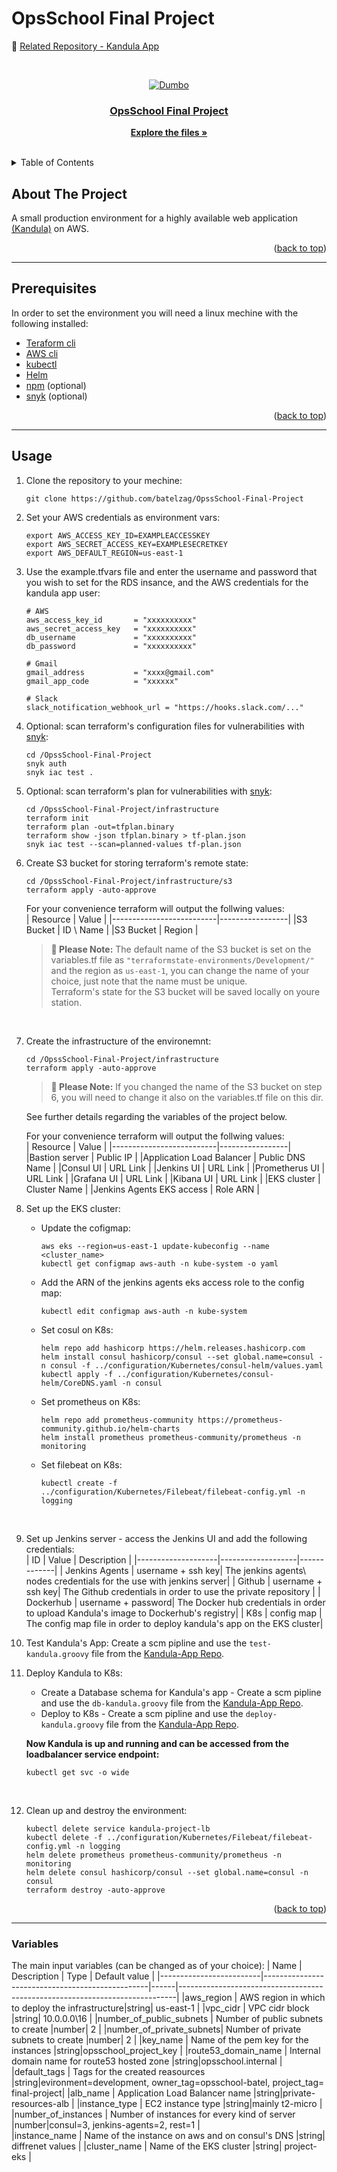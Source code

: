 # OpsSchool Final Project
<div id="top"></div>

:elephant: [Related Repository - Kandula App][Kandula-App]

<br />
<div align="center">
  <a href="https://github.com/batelzag/OpssSchool-Final-Project">

 ![Dumbo](/assets/d4c22a8b5f806a7a4cf3742ae6d3639e.gif)  

<h3 align="center">OpsSchool Final Project</h3>

  <p align="center">
    <a href="https://github.com/batelzag/OpssSchool-Final-Project"><strong>Explore the files »</strong></a>
    <br />
    <br />
  </p>
</div>

<!-- TABLE OF CONTENTS -->
<details>
  <summary>Table of Contents</summary>
  <ol>
    <li>
      <a href="#about-the-project">About The Project</a>
      <ul>
      </ul>
    </li>
    <li>
      <a href="#prerequisites">Prerequisites</a>
      <ul>
      </ul>
    </li>
    <li>
      <a href="#usage">Usage</a></li>
      <ul>
      </ul>
    </li>
    <li>
      <a href="#variables">Variables</a>
      <ul>
      </ul>
    </li>
  </ol>
</details>

<!-- ABOUT THE PROJECT -->
## About The Project
A small production environment for a highly available web application <a href="https://learn.hashicorp.com/tutorials/terraform/install-cli">(Kandula)</a> on AWS.

<p align="right">(<a href="#top">back to top</a>)</p>

---

<!-- Prerequisites -->
## Prerequisites

In order to set the environment you will need a linux mechine with the following installed:
* <a href="https://learn.hashicorp.com/tutorials/terraform/install-cli">Teraform cli</a>
* <a href="https://docs.aws.amazon.com/cli/latest/userguide/getting-started-install.html">AWS cli</a>
* <a href="https://kubernetes.io/docs/tasks/tools/install-kubectl-linux/">kubectl</a>
* <a href="https://helm.sh/docs/intro/install/">Helm</a>
* <a href="https://docs.npmjs.com/downloading-and-installing-node-js-and-npm">npm</a> (optional)
* <a href="https://docs.snyk.io/snyk-cli/install-the-snyk-cli">snyk</a> (optional)

<p align="right">(<a href="#top">back to top</a>)</p>

---

<!-- USAGE EXAMPLES -->
## Usage

1. Clone the repository to your mechine:
   <br />
   ```
   git clone https://github.com/batelzag/OpssSchool-Final-Project 
   ```
   
2. Set your AWS credentials as environment vars:
   <br />
   ```
   export AWS_ACCESS_KEY_ID=EXAMPLEACCESSKEY
   export AWS_SECRET_ACCESS_KEY=EXAMPLESECRETKEY
   export AWS_DEFAULT_REGION=us-east-1
   ```
3. Use the example.tfvars file and enter the username and password that you wish to set for the RDS insance, and the AWS credentials for the kandula app user:
   <br />
   ```
   # AWS
   aws_access_key_id       = "xxxxxxxxxx"
   aws_secret_access_key   = "xxxxxxxxxx"
   db_username             = "xxxxxxxxxx"
   db_password             = "xxxxxxxxxx"

   # Gmail
   gmail_address           = "xxxx@gmail.com"
   gmail_app_code          = "xxxxxx"

   # Slack
   slack_notification_webhook_url = "https://hooks.slack.com/..."
   ```
4. Optional: scan terraform's configuration files
   for vulnerabilities with <a href="https://docs.snyk.io/snyk-cli/install-the-snyk-cli">snyk</a>:
   <br />
   ```
   cd /OpssSchool-Final-Project
   snyk auth
   snyk iac test .
   ```
5. Optional: scan terraform's plan for vulnerabilities with <a href="https://docs.snyk.io/snyk-cli/install-the-snyk-cli">snyk</a>:
   <br />
   ```
   cd /OpssSchool-Final-Project/infrastructure
   terraform init
   terraform plan -out=tfplan.binary
   terraform show -json tfplan.binary > tf-plan.json
   snyk iac test --scan=planned-values tf-plan.json
   ```
6. Create S3 bucket for storing terraform's remote state:
   <br />
   ```
   cd /OpssSchool-Final-Project/infrastructure/s3
   terraform apply -auto-approve
   ```
   For your convenience terraform will output the follwing values:<br />
   | Resource                 | Value           |
   |--------------------------|-----------------|
   |S3 Bucket                 | ID \ Name       |
   |S3 Bucket                 | Region          |
   
   >**📝 Please Note:**
   The default name of the S3 bucket is set on the variables.tf file as ```"terraformstate-environments/Development/"``` and the region as ```us-east-1```, you can change the name of your choice, just note that the name must be unique.<br />
   Terraform's state for the S3 bucket will be saved locally on youre station.
   <br />

7. Create the infrastructure of the environemnt:
   <br />
   ```
   cd /OpssSchool-Final-Project/infrastructure
   terraform apply -auto-approve
   ```
    >**📝 Please Note:**
   If you changed the name of the S3 bucket on step 6, you will need to change it also on the variables.tf file on this dir.<br />
   
   See further details regarding the variables of the project below.
   <br />

   For your convenience terraform will output the follwing values:
   <br />
   | Resource                 | Value           |
   |--------------------------|-----------------|
   |Bastion server            | Public IP       |
   |Application Load Balancer | Public DNS Name |
   |Consul UI                 | URL Link        |
   |Jenkins UI                | URL Link        |
   |Prometherus UI            | URL Link        |
   |Grafana UI                | URL Link        |
   |Kibana UI                 | URL Link        |
   |EKS cluster               | Cluster Name    |
   |Jenkins Agents EKS access | Role ARN        |
   <br />
8. Set up the EKS cluster:
   <br />
   * Update the cofigmap:
      ```
      aws eks --region=us-east-1 update-kubeconfig --name <cluster_name>
      kubectl get configmap aws-auth -n kube-system -o yaml
      ```
   * Add the ARN of the jenkins agents eks access role to the config map:
      ```
      kubectl edit configmap aws-auth -n kube-system
      ```
   * Set cosul on K8s:
      ```
      helm repo add hashicorp https://helm.releases.hashicorp.com
      helm install consul hashicorp/consul --set global.name=consul -n consul -f ../configuration/Kubernetes/consul-helm/values.yaml
      kubectl apply -f ../configuration/Kubernetes/consul-helm/CoreDNS.yaml -n consul
      ```
   * Set prometheus on K8s:
      ```
      helm repo add prometheus-community https://prometheus-community.github.io/helm-charts
      helm install prometheus prometheus-community/prometheus -n monitoring
      ```
   * Set filebeat on K8s:
      ```
      kubectl create -f ../configuration/Kubernetes/Filebeat/filebeat-config.yml -n logging
      ```
   <br />

9.  Set up Jenkins server - access the Jenkins UI and add the following credentials:
    <br />
    | ID                 | Value             | Description |
    |--------------------|-------------------|-------------|
    | Jenkins Agents     | username + ssh key| The jenkins agents\ nodes credentials for the use with jenkins server|
    | Github             | username + ssh key| The Github credentials in order to use the private repository |
    | Dockerhub          | username + password| The Docker hub credentials in order to upload Kandula's image to Dockerhub's registry|
    | K8s                | config map         | The config map file in order to deploy kandula's app on the EKS cluster|
    <br />
10. Test Kandula's App:
    Create a scm pipline and use the ```test-kandula.groovy``` file from the <a href="https://learn.hashicorp.com/tutorials/terraform/install-cli">Kandula-App Repo</a>.
    <br />
11. Deploy Kandula to K8s:
    * Create a Database schema for Kandula's app - Create a scm pipline and use the ```db-kandula.groovy``` file from the <a href="https://learn.hashicorp.com/tutorials/terraform/install-cli">Kandula-App Repo</a>.
    * Deploy to K8s - Create a scm pipline and use the ```deploy-kandula.groovy``` file from the <a href="https://learn.hashicorp.com/tutorials/terraform/install-cli">Kandula-App Repo</a>.
  
    **Now Kandula is up and running and can be accessed from the loadbalancer service endpoint:**
    ```
    kubectl get svc -o wide
    ```
    <br />
12.  Clean up and destroy the environment:
      ```
      kubectl delete service kandula-project-lb
      kubectl delete -f ../configuration/Kubernetes/Filebeat/filebeat-config.yml -n logging
      helm delete prometheus prometheus-community/prometheus -n monitoring
      helm delete consul hashicorp/consul --set global.name=consul -n consul
      terraform destroy -auto-approve
      ```

<p align="right">(<a href="#top">back to top</a>)</p>

---

<!-- VARIABLES -->
### Variables
The main input variables (can be changed as of your choice):
| Name                    | Description                                     | Type | Default value                                                               |
|-------------------------|-------------------------------------------------|------|-----------------------------------------------------------------------------|
|aws_region               | AWS region in which to deploy the infrastructure|string| us-east-1                                                                   |
|vpc_cidr                 | VPC cidr block                                  |string| 10.0.0.0\16                                                                 |
|number_of_public_subnets | Number of public subnets to create              |number| 2                                                                           |
|number_of_private_subnets| Number of private subnets to create             |number| 2                                                                           |
|key_name                 | Name of the pem key for the instances           |string|opsschool_project_key                                                        |
|route53_domain_name      | Internal domain name for route53 hosted zone    |string|opsschool.internal                                                           |
|default_tags             | Tags for the created reasources                 |string|evironment=development, owner_tag=opsschool-batel, project_tag= final-project|
|alb_name                 | Application Load Balancer name                  |string|private-resources-alb                                                        |
|instance_type            | EC2 instance type                               |string|mainly t2-micro                                                              |
|number_of_instances      | Number of instances for every kind of server    |number|consul=3, jenkins-agents=2, rest=1                                           |     
|instance_name            | Name of the instance on aws and on consul's DNS |string| diffrenet values                                                            |
|cluster_name             | Name of the EKS cluster                         |string| project-eks                                                                 |

<!-- MARKDOWN LINKS & IMAGES -->
[Kandula-App]: https://github.com/batelzag/kandula-project-app
